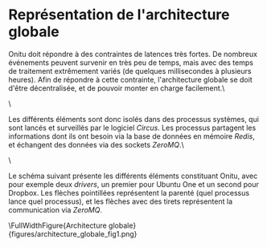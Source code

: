 # Représentation de l'architecture globale

Onitu doit répondre à des contraintes de latences très fortes. De nombreux événements peuvent survenir en très peu de temps, mais avec des temps de traitement extrêmement variés (de quelques millisecondes à plusieurs heures). Afin de répondre à cette contrainte, l'architecture globale se doit d'être décentralisée, et de pouvoir monter en charge facilement.\

\

Les différents éléments sont donc isolés dans des processus systèmes, qui sont lancés et surveillés par le logiciel *Circus*. Les processus partagent les informations dont ils ont besoin via la base de données en mémoire *Redis*, et échangent des données via des sockets *ZeroMQ*.\

\

Le schéma suivant présente les différents éléments constituant Onitu, avec pour exemple deux *drivers*, un premier pour Ubuntu One et un second pour Dropbox.
Les flèches pointillées représentent la parenté (quel processus lance quel processus), et les flèches avec des tirets représentent la communication via *ZeroMQ*.

\FullWidthFigure{Architecture globale}{figures/architecture_globale_fig1.png}
